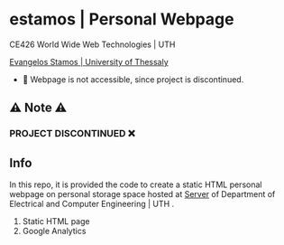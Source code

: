 # estamos | Personal Webpage

CE426 World Wide Web Technologies | UTH

 [Evangelos Stamos | University of Thessaly](http://inf-server.inf.uth.gr/~estamos)
 
 - 🚫 Webpage is not accessible, since project is discontinued.

## ⚠️ Note ⚠️
### PROJECT DISCONTINUED ❌

## Info
In this repo, it is provided the code to create a static HTML personal webpage on personal storage space hosted at [Server](https://support.e-ce.uth.gr/home_pages) of Department of Electrical and Computer Engineering | UTH .

1. Static HTML page
2. Google Analytics
